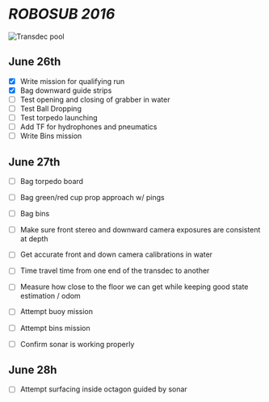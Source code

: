 # _**ROBOSUB 2016**_

![Transdec pool](http://matchbin-assets.s3.amazonaws.com/public/sites/351/assets/New_Image_2_copy.JPG)
## June 26th

- [x] Write mission for qualifying run
- [x] Bag downward guide strips
- [ ] Test opening and closing of grabber in water
- [ ] Test Ball Dropping
- [ ] Test torpedo launching
- [ ] Add TF for hydrophones and pneumatics
- [ ] Write Bins mission

## June 27th
- [ ] Bag torpedo board
- [ ] Bag green/red cup prop approach w/ pings
- [ ] Bag bins
- [ ] Make sure front stereo and downward camera exposures are consistent at depth
- [ ] Get accurate front and down camera calibrations in water
- [ ] Time travel time from one end of the transdec to another
- [ ] Measure how close to the floor we can get while keeping good state estimation / odom
- [ ] Attempt buoy mission
- [ ] Attempt bins mission
- [ ] Confirm sonar is working properly


## June 28h
- [ ] Attempt surfacing inside octagon guided by sonar
